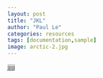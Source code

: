 ```yaml
---
layout: post
title: "JKL"
author: "Paul Le"
categories: resources
tags: [documentation,sample]
image: arctic-2.jpg
---
```

jjjjj